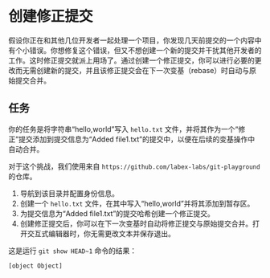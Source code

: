 # 创建修正提交

假设你正在和其他几位开发者一起处理一个项目，你发现几天前提交的一个内容中有个小错误。你想修复这个错误，但又不想创建一个新的提交并干扰其他开发者的工作。这时修正提交就派上用场了。通过创建一个修正提交，你可以进行必要的更改而无需创建新的提交，并且该修正提交会在下一次变基（rebase）时自动与原始提交合并。

## 任务

你的任务是将字符串“hello,world”写入 `hello.txt` 文件，并将其作为一个“修正”提交添加到提交信息为“Added file1.txt”的提交中，以便在后续的变基操作中自动合并。

对于这个挑战，我们使用来自 `https://github.com/labex-labs/git-playground` 的仓库。

1. 导航到该目录并配置身份信息。
2. 创建一个 `hello.txt` 文件，在其中写入“hello,world”并将其添加到暂存区。
3. 为提交信息为“Added file1.txt”的提交哈希创建一个修正提交。
4. 创建修正提交后，你可以在下一次变基时自动将修正提交与原始提交合并。打开交互式编辑器时，你无需更改文本并保存退出。

这是运行 `git show HEAD~1` 命令的结果：

```shell
[object Object]
```
